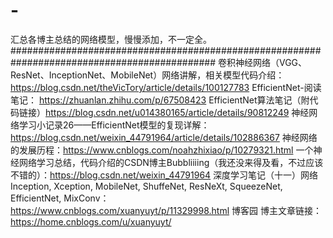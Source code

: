 # -
汇总各博主总结的网络模型，慢慢添加，不一定全。
#############################################################################################
卷积神经网络（VGG、ResNet、InceptionNet、MobileNet）网络讲解，相关模型代码介绍：https://blog.csdn.net/theVicTory/article/details/100127783
EfficientNet-阅读笔记： https://zhuanlan.zhihu.com/p/67508423 
EfficientNet算法笔记（附代码链接）https://blog.csdn.net/u014380165/article/details/90812249 
神经网络学习小记录26——EfficientNet模型的复现详解：https://blog.csdn.net/weixin_44791964/article/details/102886367
神经网络的发展历程：https://www.cnblogs.com/noahzhixiao/p/10279321.html
一个神经网络学习总结，代码介绍的CSDN博主Bubbliiiing（我还没来得及看，不过应该不错的）：https://blog.csdn.net/weixin_44791964
深度学习笔记（十一）网络 Inception, Xception, MobileNet, ShuffeNet, ResNeXt, SqueezeNet, EfficientNet, MixConv：  https://www.cnblogs.com/xuanyuyt/p/11329998.html                                                                                博客园 博主文章链接：https://home.cnblogs.com/u/xuanyuyt/

